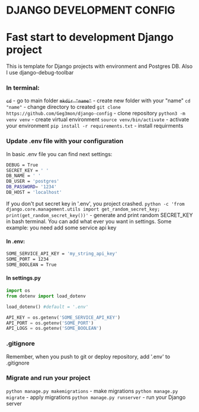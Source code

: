 # DJANGO DEVELOPMENT CONFIG #

# Fast start to development Django project
This is template for Django projects with environment and Postgres DB.
Also I use django-debug-toolbar

### In terminal:
~~`cd`~~ - go to main folder
~~`mkdir "name"`~~ - create new folder with your "name"
`cd "name"` - change directory to created
`git clone https://github.com/Geg3mon/django-config` - clone repository
`python3 -m venv venv` - create virtual environment
`source venv/bin/activate` - activate your environment
`pip install -r requirements.txt` - install requirments

### Update .env file with your configuration
In basic .env file you can find next settings:
```bash
DEBUG = True
SECRET_KEY = ' '
DB_NAME = ' '
DB_USER = 'postgres'
DB_PASSWORD= '1234'
DB_HOST = 'localhost'
```
If you don't put secret key in '.env', you project crashed.
`python -c 'from django.core.management.utils import get_random_secret_key; print(get_random_secret_key())'` - generate and print random SECRET_KEY in bash terminal.
You can add what ever you want in settings.
Some example: you need add some service api key

#### In .env:
```bash
SOME_SERVICE_API_KEY = 'my_string_api_key'
SOME_PORT = 1234
SOME_BOOLEAN = True
```
#### In settings.py
```python
import os
from dotenv import load_dotenv

load_dotenv() #default = '.env'

API_KEY = os.getenv('SOME_SERVICE_API_KEY')
API_PORT = os.getenv('SOME_PORT')
API_LOGS = os.getenv('SOME_BOOLEAN')
```
### .gitignore
Remember, when you push to git or deploy repository, add '.env' to .gitignore

### Migrate and run your project
`python manage.py makemigrations` - make migrations
`python manage.py migrate` - apply migrations
`python manage.py runserver` - run your Django server
